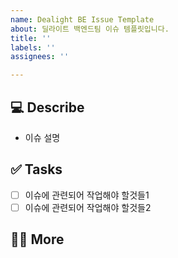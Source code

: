 ```yaml
---
name: Dealight BE Issue Template
about: 딜라이트 백엔드팀 이슈 템플릿입니다.
title: ''
labels: ''
assignees: ''

---
```


## 💻 Describe
- 이슈 설명

## ✅ Tasks
- [ ] 이슈에 관련되어 작업해야 할것들1
- [ ] 이슈에 관련되어 작업해야 할것들2

## 🙋🏻 More
<!-- 따로 남겨둬야 한다면 여기에! -->
